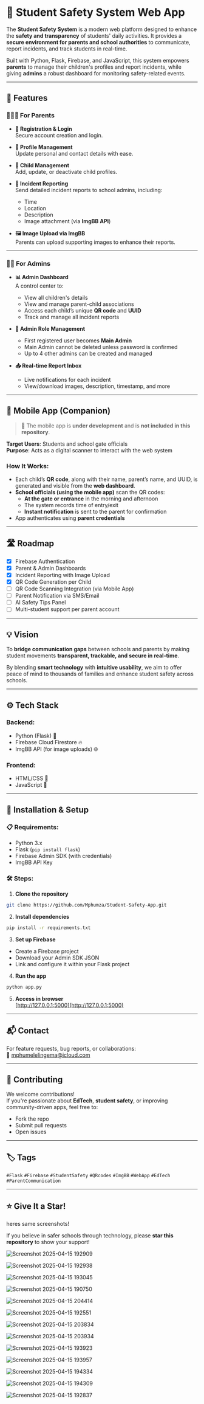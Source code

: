 # 🚸 Student Safety System Web App

The **Student Safety System** is a modern web platform designed to enhance the **safety and transparency** of students' daily activities. It provides a **secure environment for parents and school authorities** to communicate, report incidents, and track students in real-time.

Built with Python, Flask, Firebase, and JavaScript, this system empowers **parents** to manage their children's profiles and report incidents, while giving **admins** a robust dashboard for monitoring safety-related events.

---

## 🌟 Features

### 👩‍👧‍👦 For Parents

- **🔐 Registration & Login**  
  Secure account creation and login.

- **📝 Profile Management**  
  Update personal and contact details with ease.

- **👶 Child Management**  
  Add, update, or deactivate child profiles.

- **📸 Incident Reporting**  
  Send detailed incident reports to school admins, including:
  - Time
  - Location
  - Description
  - Image attachment (via **ImgBB API**)

- **🖼️ Image Upload via ImgBB**  
  Parents can upload supporting images to enhance their reports.

---

### 🧑‍🏫 For Admins

- **📊 Admin Dashboard**  
  A control center to:
  - View all children's details
  - View and manage parent-child associations
  - Access each child’s unique **QR code** and **UUID**
  - Track and manage all incident reports

- **👥 Admin Role Management**
  - First registered user becomes **Main Admin**
  - Main Admin cannot be deleted unless password is confirmed
  - Up to 4 other admins can be created and managed

- **📥 Real-time Report Inbox**
  - Live notifications for each incident
  - View/download images, description, timestamp, and more

---

## 📱 Mobile App (Companion)

> 🚧 The mobile app is **under development** and is **not included in this repository**.

**Target Users**: Students and school gate officials  
**Purpose**: Acts as a digital scanner to interact with the web system

### How It Works:

- Each child’s **QR code**, along with their name, parent’s name, and UUID, is generated and visible from the **web dashboard**.
- **School officials (using the mobile app)** scan the QR codes:
  - **At the gate or entrance** in the morning and afternoon
  - The system records time of entry/exit
  - **Instant notification** is sent to the parent for confirmation
- App authenticates using **parent credentials**

---

## 🛣️ Roadmap

- [x] Firebase Authentication  
- [x] Parent & Admin Dashboards  
- [x] Incident Reporting with Image Upload  
- [x] QR Code Generation per Child  
- [ ] QR Code Scanning Integration (via Mobile App)  
- [ ] Parent Notification via SMS/Email  
- [ ] AI Safety Tips Panel  
- [ ] Multi-student support per parent account  

---

## 💡 Vision

To **bridge communication gaps** between schools and parents by making student movements **transparent, trackable, and secure in real-time**.

By blending **smart technology** with **intuitive usability**, we aim to offer peace of mind to thousands of families and enhance student safety across schools.

---

## ⚙️ Tech Stack

### Backend:
- Python (Flask) 🐍  
- Firebase Cloud Firestore 🔥  
- ImgBB API (for image uploads) 🌐  

### Frontend:
- HTML/CSS 🎨  
- JavaScript 📱  

---

## 🔧 Installation & Setup

### 📋 Requirements:
- Python 3.x  
- Flask (`pip install flask`)  
- Firebase Admin SDK (with credentials)  
- ImgBB API Key  

### 🛠️ Steps:

1. **Clone the repository**  
```bash
git clone https://github.com/Mphumza/Student-Safety-App.git
```

2. **Install dependencies**  
```bash
pip install -r requirements.txt
```

3. **Set up Firebase**
- Create a Firebase project  
- Download your Admin SDK JSON  
- Link and configure it within your Flask project  

4. **Run the app**  
```bash
python app.py
```

5. **Access in browser**  
[http://127.0.0.1:5000](http://127.0.0.1:5000)

---

## 📬 Contact

For feature requests, bug reports, or collaborations:  
📧 mphumelelingema@icloud.com

---

## 🤝 Contributing

We welcome contributions!  
If you're passionate about **EdTech**, **student safety**, or improving community-driven apps, feel free to:

- Fork the repo  
- Submit pull requests  
- Open issues  

---

## 🏷️ Tags

`#Flask` `#Firebase` `#StudentSafety` `#QRcodes` `#ImgBB` `#WebApp` `#EdTech` `#ParentCommunication`

---

## ⭐ Give It a Star!

heres same screenshots!

If you believe in safer schools through technology, please **star this repository** to show your support!

![Screenshot 2025-04-15 192909](https://github.com/user-attachments/assets/2244fd99-a523-4898-878a-803c03fb8a91)

![Screenshot 2025-04-15 192938](https://github.com/user-attachments/assets/1da2d16d-c45c-4324-9e40-d7e0bdf4931c)

![Screenshot 2025-04-15 193045](https://github.com/user-attachments/assets/ecbfe243-b394-4b3b-9ff8-98ff12854409)

![Screenshot 2025-04-15 190750](https://github.com/user-attachments/assets/73a328f5-c585-4a9e-9c49-8baf4ce54eff)

![Screenshot 2025-04-15 204414](https://github.com/user-attachments/assets/b9b4f667-f3c7-4faf-b74d-5176d482dfb2)

![Screenshot 2025-04-15 192551](https://github.com/user-attachments/assets/69e2a8de-71c4-4815-8122-71053394d3c8)

![Screenshot 2025-04-15 203834](https://github.com/user-attachments/assets/7b42e340-fad6-4f34-afd0-6f5f5d4e910a)

![Screenshot 2025-04-15 203934](https://github.com/user-attachments/assets/14be940f-7abd-4010-9981-74549ec8caab)

![Screenshot 2025-04-15 193923](https://github.com/user-attachments/assets/fccbb2a7-8afd-4868-9bd7-efc739846617)

![Screenshot 2025-04-15 193957](https://github.com/user-attachments/assets/8e71d68e-dd76-451d-ae03-959713843805)

![Screenshot 2025-04-15 194334](https://github.com/user-attachments/assets/02de51a1-a0a3-40ec-befa-0c12fdf6b2e1)

![Screenshot 2025-04-15 194309](https://github.com/user-attachments/assets/8cbd0ff9-5498-4dda-8191-7a4676eb9f9f)

![Screenshot 2025-04-15 192837](https://github.com/user-attachments/assets/44898e3d-a6dc-496a-a271-46514372678e)





